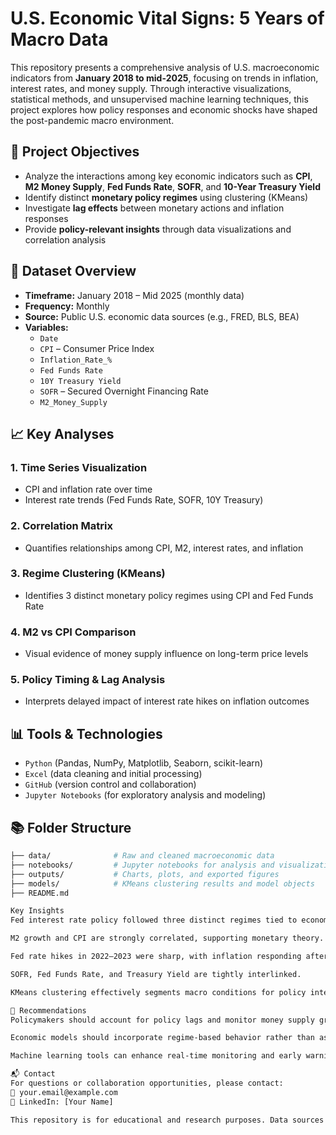 # U.S. Economic Vital Signs: 5 Years of Macro Data

This repository presents a comprehensive analysis of U.S. macroeconomic indicators from **January 2018 to mid-2025**, focusing on trends in inflation, interest rates, and money supply. Through interactive visualizations, statistical methods, and unsupervised machine learning techniques, this project explores how policy responses and economic shocks have shaped the post-pandemic macro environment.

## 📌 Project Objectives

- Analyze the interactions among key economic indicators such as **CPI**, **M2 Money Supply**, **Fed Funds Rate**, **SOFR**, and **10-Year Treasury Yield**
- Identify distinct **monetary policy regimes** using clustering (KMeans)
- Investigate **lag effects** between monetary actions and inflation responses
- Provide **policy-relevant insights** through data visualizations and correlation analysis

## 🧾 Dataset Overview

- **Timeframe:** January 2018 – Mid 2025 (monthly data)
- **Frequency:** Monthly
- **Source:** Public U.S. economic data sources (e.g., FRED, BLS, BEA)
- **Variables:**
  - `Date`
  - `CPI` – Consumer Price Index
  - `Inflation_Rate_%`
  - `Fed Funds Rate`
  - `10Y Treasury Yield`
  - `SOFR` – Secured Overnight Financing Rate
  - `M2_Money_Supply`

## 📈 Key Analyses

### 1. Time Series Visualization
- CPI and inflation rate over time
- Interest rate trends (Fed Funds Rate, SOFR, 10Y Treasury)

### 2. Correlation Matrix
- Quantifies relationships among CPI, M2, interest rates, and inflation

### 3. Regime Clustering (KMeans)
- Identifies 3 distinct monetary policy regimes using CPI and Fed Funds Rate

### 4. M2 vs CPI Comparison
- Visual evidence of money supply influence on long-term price levels

### 5. Policy Timing & Lag Analysis
- Interprets delayed impact of interest rate hikes on inflation outcomes

## 📊 Tools & Technologies

- `Python` (Pandas, NumPy, Matplotlib, Seaborn, scikit-learn)
- `Excel` (data cleaning and initial processing)
- `GitHub` (version control and collaboration)
- `Jupyter Notebooks` (for exploratory analysis and modeling)

## 📚 Folder Structure

```bash
├── data/              # Raw and cleaned macroeconomic data
├── notebooks/         # Jupyter notebooks for analysis and visualization
├── outputs/           # Charts, plots, and exported figures
├── models/            # KMeans clustering results and model objects
├── README.md

Key Insights
Fed interest rate policy followed three distinct regimes tied to economic shocks.

M2 growth and CPI are strongly correlated, supporting monetary theory.

Fed rate hikes in 2022–2023 were sharp, with inflation responding after a delay.

SOFR, Fed Funds Rate, and Treasury Yield are tightly interlinked.

KMeans clustering effectively segments macro conditions for policy interpretation.

📌 Recommendations
Policymakers should account for policy lags and monitor money supply growth closely.

Economic models should incorporate regime-based behavior rather than assume linearity.

Machine learning tools can enhance real-time monitoring and early warning systems.

📬 Contact
For questions or collaboration opportunities, please contact:
📧 your.email@example.com
🔗 LinkedIn: [Your Name]

This repository is for educational and research purposes. Data sources are publicly available and cited in the full report.
